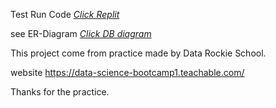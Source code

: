 
Test Run Code [_Click Replit_](https://replit.com/@spanthu/PizzaShopDatabase)

see ER-Diagram [_Click DB diagram_](https://dbdiagram.io/d/Pizza-Shop-Database-Diagram-65ed39aeb1f3d4062c89a872)


This project come from practice made by Data Rockie School.

website https://data-science-bootcamp1.teachable.com/

Thanks for the practice.